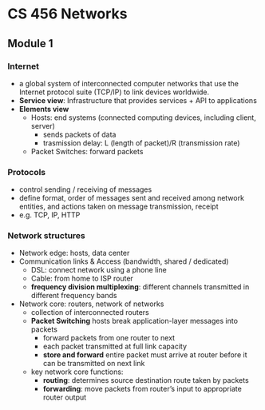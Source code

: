# CS 456 Networks

## Module 1
### Internet
- a global system of interconnected computer networks that use the Internet protocol suite (TCP/IP) to link devices worldwide.
- **Service view**: Infrastructure that provides services + API to applications
- **Elements view** 
	- Hosts: end systems (connected computing devices, including client, server)
	    - sends packets of data
	    - trasmission delay: L (length of packet)/R (transmission rate)
	- Packet Switches: forward packets

### Protocols
* control sending / receiving of messages 
* define format, order of messages sent and received among network entities, and actions taken on message transmission, receipt
* e.g. TCP, IP, HTTP

### Network structures
- Network edge: hosts, data center
- Communication links & Access (bandwidth, shared / dedicated)
	- DSL: connect network using a phone line
	- Cable: from home to ISP router 
	- **frequency division multiplexing**: different channels transmitted in different frequency bands
- Network core: routers, network of networks
    - collection of interconnected routers
    - **Packet Switching** hosts break application-layer messages into packets
        - forward packets from one router to next
        - each packet transmitted at full link capacity
        - **store and forward** entire packet must arrive at router before it can be transmitted on next link
    - key network core functions:
        - **routing**: determines source destination route taken by packets
        - **forwarding**: move packets from router’s input to appropriate router output